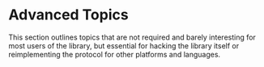 # Advanced Topics

This section outlines topics that are not required and barely interesting for
most users of the library, but essential for hacking the library itself or
reimplementing the protocol for other platforms and languages.
